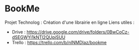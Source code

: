 # BookMe
Projet Technolog : Création d'une librairie en ligne
Liens utiles : 
- Drive : https://drive.google.com/drive/folders/0BwCoCz-dSEGWYi1kNTl2QUpjSUU
- Trello : https://trello.com/b/nINMDlaz/bookme
